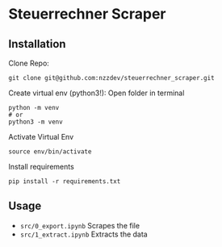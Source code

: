 # Steuerrechner Scraper
## Installation
Clone Repo:
```
git clone git@github.com:nzzdev/steuerrechner_scraper.git
```

Create virtual env (python3!): Open folder in terminal
```
python -m venv
# or
python3 -m venv
```

Activate Virtual Env
```
source env/bin/activate
```

Install requirements
```
pip install -r requirements.txt
```
## Usage
* `src/0_export.ipynb` Scrapes the file
* `src/1_extract.ipynb` Extracts the data